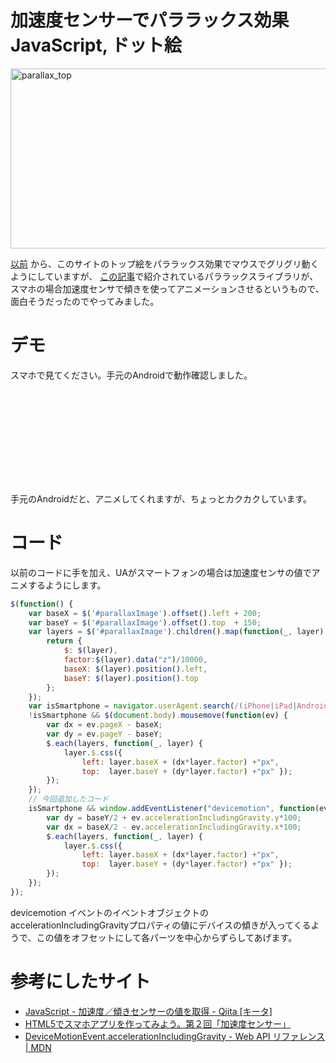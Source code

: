 加速度センサーでパララックス効果
JavaScript, ドット絵
=====
<a href="http://manaten.net/wp-content/uploads/2013/08/parallax_top.png"><img src="http://manaten.net/wp-content/uploads/2013/08/parallax_top.png" alt="parallax_top" width="568" height="288" class="aligncenter size-full wp-image-731" /></a>

[以前](http://manaten.net/archives/427) から、このサイトのトップ絵をパララックス効果でマウスでグリグリ動くようにしていますが、
[この記事](http://coliss.com/articles/build-websites/operation/javascript/jquery-plugin-parallax-js.html)で紹介されているパララックスライブラリが、スマホの場合加速度センサで傾きを使ってアニメーションさせるというもので、面白そうだったのでやってみました。

<!--more-->

# デモ
スマホで見てください。手元のAndroidで動作確認しました。
<style>
<!--
div#parallaxImage { position: relative; width: 200px; height: 150px; }
div#parallaxImage div { position: absolute; background-image: url("http://manaten.net/wp-content/uploads/2013/05/20120418.gif"); display: block; overflow: hidden; }
div#parallaxImage div.bg { left: 10px; top: 0px; width: 180px; height: 150px; background-position: 0px 0px; z-index: 1; }
div#parallaxImage div.picture1 { left: 20px; top: 10px; width: 40px; height: 40px; background-position: -180px 0px; z-index: 2; }
div#parallaxImage div.picture2 { left: 130px; top: 10px; width: 40px; height: 30px; background-position: -180px -40px; z-index: 3; }
div#parallaxImage div.chair1 { left: 40px; top: 60px; width: 30px; height: 50px; background-position: -180px -70px; z-index: 4; }
div#parallaxImage div.chair2 { left: 90px; top: 60px; width: 30px; height: 40px; background-position: -210px -70px; z-index: 5; }
div#parallaxImage div.chair3 { left: 140px; top: 60px; width: 40px; height: 50px; background-position: -220px 0px; z-index: 6; }
div#parallaxImage div.table1 { left: 10px; top: 80px; width: 40px; height: 40px; background-position: -240px -170px; z-index: 7; }
div#parallaxImage div.table2 { left: 110px; top: 80px; width: 50px; height: 40px; background-position: -210px -110px; z-index: 8; }
div#parallaxImage div.dish1 { left: 10px; top: 70px; width: 30px; height: 20px; background-position: -240px -150px; z-index: 9; }
div#parallaxImage div.spoon1 { left: 20px; top: 70px; width: 20px; height: 20px; background-position: -240px -270px; z-index: 10; }
div#parallaxImage div.coffee1 { left: 0px; top: 60px; width: 30px; height: 20px; background-position: -240px -250px; z-index: 11; }
div#parallaxImage div.parfait { left: 140px; top: 50px; width: 30px; height: 40px; background-position: -260px 0px; z-index: 12; }
div#parallaxImage div.blackboard { left: 150px; top: 80px; width: 50px; height: 70px; background-position: -250px -40px; z-index: 13; }
div#parallaxImage div.flower { left: 170px; top: 20px; width: 30px; height: 40px; background-position: -240px -210px; z-index: 14; }
div#parallaxImage div.waitress { left: 20px; top: 0px; width: 140px; height: 150px; background-position: 0px -150px; z-index: 15; }
div#parallaxImage div.dish2 { left: 10px; top: 20px; width: 40px; height: 30px; background-position: -140px -150px; z-index: 16; }
div#parallaxImage div.cake { left: 10px; top: 10px; width: 30px; height: 40px; background-position: -140px -260px; z-index: 17; }
div#parallaxImage div.spoon2 { left: 140px; top: 10px; width: 40px; height: 30px; background-position: -180px -190px; z-index: 18; }
div#parallaxImage div.soda { left: 10px; top: 90px; width: 40px; height: 60px; background-position: -140px -180px; z-index: 19; }
div#parallaxImage div.dish3 { left: 120px; top: 100px; width: 50px; height: 40px; background-position: -180px -150px; z-index: 20; }
div#parallaxImage div.milk { left: 120px; top: 80px; width: 30px; height: 20px; background-position: -140px -240px; z-index: 21; }
div#parallaxImage div.coffee2 { left: 130px; top: 90px; width: 60px; height: 40px; background-position: -180px -240px; z-index: 22; }
-->
</style>

<div id="parallaxImage">
	<div class="bg"         data-z="-600"></div>
	<div class="picture1"   data-z="-570"></div>
	<div class="picture2"   data-z="-530"></div>
	<div class="chair1"     data-z="-500"></div>
	<div class="chair2"     data-z="-480"></div>
	<div class="chair3"     data-z="-450"></div>
	<div class="table1"     data-z="-400"></div>
	<div class="table2"     data-z="-350"></div>
	<div class="dish1"      data-z="-300"></div>
	<div class="spoon1"     data-z="-250"></div>
	<div class="coffee1"    data-z="-200"></div>
	<div class="parfait"    data-z="-150"></div>
	<div class="blackboard" data-z="-100"></div>
	<div class="flower"     data-z="-50"></div>
	<div class="waitress"   data-z="100"></div>
	<div class="dish2"      data-z="200"></div>
	<div class="cake"       data-z="300"></div>
	<div class="spoon2"     data-z="350"></div>
	<div class="soda"       data-z="400"></div>
	<div class="dish3"      data-z="420"></div>
	<div class="milk"       data-z="460"></div>
	<div class="coffee2"    data-z="500"></div>
</div>

<script type="text/javascript" src="http://ajax.googleapis.com/ajax/libs/jquery/1.7.2/jquery.min.js"></script>
<script type='text/javascript'>
$(function() {
	var baseX = $('#parallaxImage').offset().left + 100;
	var baseY = $('#parallaxImage').offset().top  + 75;
	var layers = $('#parallaxImage').children().map(function(_, layer) {
		return {
			$: $(layer),
			factor:$(layer).data("z")/10000,
			baseX: $(layer).position().left,
			baseY: $(layer).position().top
		};
	});
	var isSmartphone = navigator.userAgent.search(/(iPhone|iPad|Android)/) !== -1;
	if(!isSmartphone) { $(document.body).mousemove(function(ev) {
		var dx = ev.pageX - baseX;
		var dy = ev.pageY - baseY;
		$.each(layers, function(_, layer) {
			layer.$.css({
				left: layer.baseX + (dx*layer.factor) +"px",
				top:  layer.baseY + (dy*layer.factor) +"px" });
		});
	});}
	if(isSmartphone) {window.addEventListener("devicemotion", function(ev){
		var dy = baseY/2 + ev.accelerationIncludingGravity.y*100;
		var dx = baseX/2 - ev.accelerationIncludingGravity.x*100;
		$.each(layers, function(_, layer) {
			layer.$.css({
				left: layer.baseX + (dx*layer.factor) +"px",
				top:  layer.baseY + (dy*layer.factor) +"px" });
		});
	});}
});
</script>
手元のAndroidだと、アニメしてくれますが、ちょっとカクカクしています。

# コード
以前のコードに手を加え、UAがスマートフォンの場合は加速度センサの値でアニメするようにします。

```javascript
$(function() {
	var baseX = $('#parallaxImage').offset().left + 200;
	var baseY = $('#parallaxImage').offset().top  + 150;
	var layers = $('#parallaxImage').children().map(function(_, layer) {
		return {
			$: $(layer),
			factor:$(layer).data("z")/10000,
			baseX: $(layer).position().left,
			baseY: $(layer).position().top
		};
	});
	var isSmartphone = navigator.userAgent.search(/(iPhone|iPad|Android)/) !== -1;
	!isSmartphone && $(document.body).mousemove(function(ev) {
		var dx = ev.pageX - baseX;
		var dy = ev.pageY - baseY;
		$.each(layers, function(_, layer) {
			layer.$.css({
				left: layer.baseX + (dx*layer.factor) +"px",
				top:  layer.baseY + (dy*layer.factor) +"px" });
		});
	});
	// 今回追加したコード
	isSmartphone && window.addEventListener("devicemotion", function(ev){
		var dy = baseY/2 + ev.accelerationIncludingGravity.y*100;
		var dx = baseX/2 - ev.accelerationIncludingGravity.x*100;
		$.each(layers, function(_, layer) {
			layer.$.css({
				left: layer.baseX + (dx*layer.factor) +"px",
				top:  layer.baseY + (dy*layer.factor) +"px" });
		});
	});
});
```

devicemotion イベントのイベントオブジェクトのaccelerationIncludingGravityプロパティの値にデバイスの傾きが入ってくるようで、この値をオフセットにして各パーツを中心からずらしてあげます。

# 参考にしたサイト
- [JavaScript - 加速度／傾きセンサーの値を取得 - Qiita [キータ]](http://qiita.com/_shimizu/items/b8d62005e47494117ca6)
- [HTML5でスマホアプリを作ってみよう。第２回「加速度センサー」](http://d.hatena.ne.jp/moto_maka/20120604/1338752269)
- [DeviceMotionEvent.accelerationIncludingGravity - Web API リファレンス | MDN](https://developer.mozilla.org/ja/docs/Web/API/DeviceMotionEvent.accelerationIncludingGravity)
